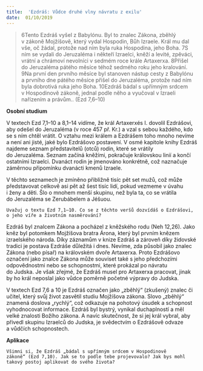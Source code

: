 ```yaml
---
title:  'Ezdráš: Vůdce druhé vlny návratu z exilu'
date:  01/10/2019
---
```


> <p></p>
> 6Tento Ezdráš vyšel z Babylónu. Byl to znalec Zákona, zběhlý v zákoně Mojžíšově, který vydal Hospodin, Bůh Izraele. Král mu dal vše, oč žádal, protože nad ním byla ruka Hospodina, jeho Boha. 7S ním se vydali do Jeruzaléma i někteří Izraelci, kněží a levité, zpěváci, vrátní a chrámoví nevolníci v sedmém roce krále Artaxerxa. 8Přišel do Jeruzaléma pátého měsíce téhož sedmého roku jeho kralování. 9Na první den prvního měsíce byl stanoven nástup cesty z Babylónu a prvního dne pátého měsíce přišel do Jeruzaléma, protože nad ním byla dobrotivá ruka jeho Boha. 10Ezdráš bádal s upřímným srdcem v Hospodinově zákoně, jednal podle něho a vyučoval v Izraeli nařízením a právům.. (Ezd 7,6–10)

**Osobní studium**

V textech Ezd 7,1–10 a 8,1–14 vidíme, že král Artaxerxés I. dovolil Ezdrášovi, aby odešel do Jeruzaléma (v roce 457 př. Kr.) a vzal s sebou každého, kdo se s ním chtěl vrátit. O vztahu mezi králem a Ezdrášem toho mnoho nevíme a není ani jisté, jaké bylo Ezdrášovo postavení. V osmé kapitole knihy Ezdráš najdeme seznam představitelů (otců) rodin, které se vrátily do Jeruzaléma. Seznam začíná kněžími, pokračuje královskou linií a končí ostatními Izraelci. Dvanáct rodin je jmenováno konkrétně, což naznačuje záměrnou připomínku dvanácti kmenů Izraele.

V těchto seznamech je zmíněno přibližně tisíc pět set mužů, což může představovat celkově asi pět až šest tisíc lidí, pokud vezmeme v úvahu i ženy a děti. Šlo o mnohem menší skupinu, než byla ta, co se vrátila do Jeruzaléma se Zerubábelem a Jéšuou.

`Uvažuj o textu Ezd 7,1–10. Co se z těchto veršů dozvídáš o Ezdrášovi, o jeho víře a životním nasměrování?`

Ezdráš byl znalcem Zákona a pocházel z kněžského rodu (Neh 12,26). Jako kněz byl potomkem Mojžíšova bratra Árona, který byl prvním knězem izraelského národa. Díky záznamům v knize Ezdráš a zároveň díky židovské tradici je postava Ezdráše důležitá i dnes. Nevíme, zda působil jako znalec Zákona (nebo písař) na královském dvoře Artaxerxa. Proto Ezdrášovo označení jako znalce Zákona může souviset také s jeho předchozími odpovědnostmi nebo se schopnostmi, které prokázal po návratu do Judska. Je však zřejmé, že Ezdráš musel pro Artaxerxa pracovat, jinak by ho král neposlal jako vůdce poměrně početné výpravy do Judska.

V textech Ezd 7,6 a 10 je Ezdráš označen jako „zběhlý“ (zkušený) znalec či učitel, který svůj život zasvětil studiu Mojžíšova zákona. Slovo „zběhlý“ znamená doslova „rychlý“, což odkazuje na pohotový úsudek a schopnost vyhodnocovat informace. Ezdráš byl bystrý, vynikal duchaplností a měl velké znalosti Božího zákona. A navíc skutečnost, že si jej král vybral, aby přivedl skupinu Izraelců do Judska, je svědectvím o Ezdrášově odvaze a vůdčích schopnostech.

**Aplikace**

`Všimni si, že Ezdráš „bádal s upřímným srdcem v Hospodinově zákoně“ (Ezd 7,10). Jak se to podle tebe projevovalo? Jak bys mohl takový postoj aplikovat do svého života?`